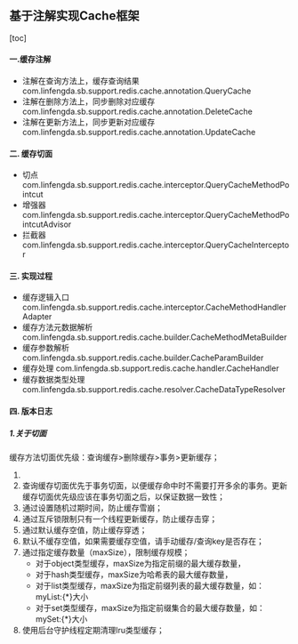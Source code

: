 ## 基于注解实现Cache框架
[toc]

#### 一.缓存注解
* 注解在查询方法上，缓存查询结果
com.linfengda.sb.support.redis.cache.annotation.QueryCache
* 注解在删除方法上，同步删除对应缓存
com.linfengda.sb.support.redis.cache.annotation.DeleteCache
* 注解在更新方法上，同步更新对应缓存
com.linfengda.sb.support.redis.cache.annotation.UpdateCache

#### 二. 缓存切面
* 切点
com.linfengda.sb.support.redis.cache.interceptor.QueryCacheMethodPointcut
* 增强器
com.linfengda.sb.support.redis.cache.interceptor.QueryCacheMethodPointcutAdvisor
* 拦截器
com.linfengda.sb.support.redis.cache.interceptor.QueryCacheInterceptor

#### 三. 实现过程
* 缓存逻辑入口
com.linfengda.sb.support.redis.cache.interceptor.CacheMethodHandlerAdapter
* 缓存方法元数据解析
com.linfengda.sb.support.redis.cache.builder.CacheMethodMetaBuilder
* 缓存参数解析
com.linfengda.sb.support.redis.cache.builder.CacheParamBuilder
* 缓存处理
com.linfengda.sb.support.redis.cache.handler.CacheHandler
* 缓存数据类型处理
com.linfengda.sb.support.redis.cache.resolver.CacheDataTypeResolver

#### 四. 版本日志
##### 1.关于切面
缓存方法切面优先级：查询缓存>删除缓存>事务>更新缓存；

1. 
2. 查询缓存切面优先于事务切面，以便缓存命中时不需要打开多余的事务。更新缓存切面优先级应该在事务切面之后，以保证数据一致性；
3. 通过设置随机过期时间，防止缓存雪崩；
4. 通过互斥锁限制只有一个线程更新缓存，防止缓存击穿；
5. 通过默认缓存空值，防止缓存穿透；
6. 默认不缓存空值，如果需要缓存空值，请手动缓存/查询key是否存在；
7. 通过指定缓存数量（maxSize），限制缓存规模；
    * 对于object类型缓存，maxSize为指定前缀的最大缓存数量，
    * 对于hash类型缓存，maxSize为哈希表的最大缓存数量，
    * 对于list类型缓存，maxSize为指定前缀列表的最大缓存数量，如：myList:{*}大小
    * 对于set类型缓存，maxSize为指定前缀集合的最大缓存数量，如：mySet:{*}大小
8. 使用后台守护线程定期清理lru类型缓存；